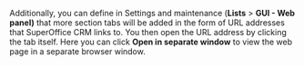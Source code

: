 <!-- markdownlint-disable-file MD041 -->
Additionally, you can define in Settings and maintenance (**Lists** > **GUI - Web panel)** that more section tabs will be added in the form of URL addresses that SuperOffice CRM links to. You then open the URL address by clicking the tab itself. Here you can click **Open in separate window** to view the web page in a separate browser window.
